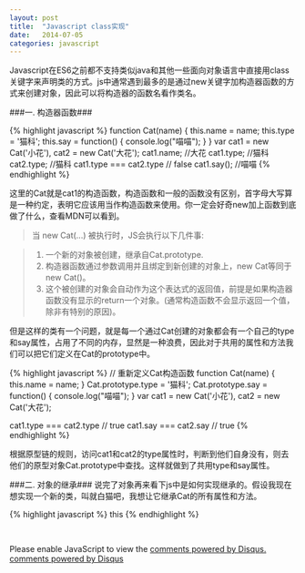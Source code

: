 ```yaml
---
layout: post
title:  "Javascript class实现"
date:   2014-07-05
categories: javascript
---
```


Javascript在ES6之前都不支持类似java和其他一些面向对象语言中直接用class关键字来声明类的方式。js中通常遇到最多的是通过new关键字加构造器函数的方式来创建对象，因此可以将构造器的函数名看作类名。

###一. 构造器函数###

{% highlight javascript %}
function Cat(name) {
    this.name = name;
    this.type = '猫科';
    this.say = function() {
        console.log("喵喵");
    }
}
var cat1 = new Cat('小花'),
    cat2 = new Cat('大花');
cat1.name;  //大花
cat1.type;  //猫科
cat2.type;  //猫科
cat1.type === cat2.type // false
cat1.say(); //喵喵
{% endhighlight %}

这里的Cat就是cat1的构造函数，构造函数和一般的函数没有区别，首字母大写算是一种约定，表明它应该用当作构造函数来使用。你一定会好奇new加上函数到底做了什么，查看MDN可以看到。

>当 new Cat(...) 被执行时，JS会执行以下几件事:

>1. 一个新的对象被创建，继承自Cat.prototype.
>2. 构造器函数通过参数调用并且绑定到新创建的对象上，new Cat等同于new Cat()。
>3. 这个被创建的对象会自动作为这个表达式的返回值，前提是如果构造器函数没有显示的return一个对象。(通常构造函数不会显示返回一个值，除非有特别的原因)。

但是这样的类有一个问题，就是每一个通过Cat创建的对象都会有一个自己的type和say属性，占用了不同的内存，显然是一种浪费，因此对于共用的属性和方法我们可以把它们定义在Cat的prototype中。

{% highlight javascript %}
// 重新定义Cat构造函数
function Cat(name) {
    this.name = name;
}
Cat.prototype.type = '猫科';
Cat.prototype.say = function() {
    console.log("喵喵");
}
var cat1 = new Cat('小花'),
    cat2 = new Cat('大花');

cat1.type === cat2.type // true
cat1.say  === cat2.say  // true
{% endhighlight %}

根据原型链的规则，访问cat1和cat2的type属性时，判断到他们自身没有，则去他们的原型对象Cat.prototype中查找。这样就做到了共用type和say属性。

###二. 对象的继承###
说完了对象再来看下js中是如何实现继承的。假设我现在想实现一个新的类，叫就白猫吧，我想让它继承Cat的所有属性和方法。

{% highlight javascript %}
this
{% endhighlight %}


<div style="height: 30px"></div>

<div id="disqus_thread"></div>
<script type="text/javascript">
    /* * * CONFIGURATION VARIABLES: EDIT BEFORE PASTING INTO YOUR WEBPAGE * * */
    var disqus_shortname = 'murphy58'; // required: replace example with your forum shortname

    /* * * DON'T EDIT BELOW THIS LINE * * */
    (function() {
        var dsq = document.createElement('script'); dsq.type = 'text/javascript'; dsq.async = true;
        dsq.src = '//' + disqus_shortname + '.disqus.com/embed.js';
        (document.getElementsByTagName('head')[0] || document.getElementsByTagName('body')[0]).appendChild(dsq);
    })();
</script>
<noscript>Please enable JavaScript to view the <a href="http://disqus.com/?ref_noscript">comments powered by Disqus.</a></noscript>
<a href="http://disqus.com" class="dsq-brlink">comments powered by <span class="logo-disqus">Disqus</span></a>

